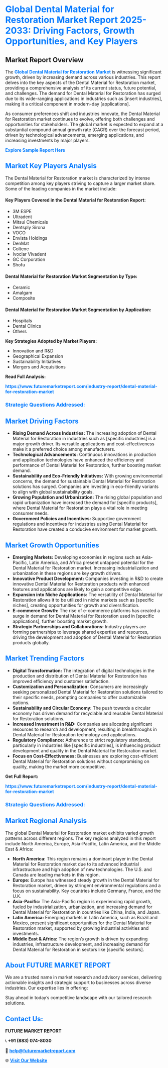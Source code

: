 <h1 style="color: #007BFF;">Global Dental Material for Restoration Market Report 2025-2033: Driving Factors, Growth Opportunities, and Key Players</h1>

<section id="overview">
<h2>Market Report Overview</h2>
<p>The <a href="https://www.futuremarketreport.com/industry-report/dental-material-for-restoration-market" style="color: #007BFF; text-decoration: none;"><strong>Global Dental Material for Restoration Market</strong></a> is witnessing significant growth, driven by increasing demand across various industries. This report delves into the key aspects of the Dental Material for Restoration market, providing a comprehensive analysis of its current status, future potential, and challenges. The demand for Dental Material for Restoration has surged due to its wide-ranging applications in industries such as [insert industries], making it a critical component in modern-day [applications].</p>
<p>As consumer preferences shift and industries innovate, the Dental Material for Restoration market continues to evolve, offering both challenges and opportunities for stakeholders. The global market is expected to expand at a substantial compound annual growth rate (CAGR) over the forecast period, driven by technological advancements, emerging applications, and increasing investments by major players.</p>
</section>

<section id="overview">
<p><a href="https://www.futuremarketreport.com/request-sample/reportId=78005" style="color: #007BFF; text-decoration: none;"><strong>Explore Sample Report Here</strong></a></p>
</section>

<section id="key-players">
<h2 style="color: #007BFF;">Market Key Players Analysis</h2>
<p>The Dental Material for Restoration market is characterized by intense competition among key players striving to capture a larger market share. Some of the leading companies in the market include:</p>
<h4>Key Players Covered in the Dental Material for Restoration Report:</h4>
<ul><li>3M ESPE</li><li>Ultradent</li><li>Mitsui Chemicals</li><li>Dentsply Sirona</li><li>VOCO</li><li>Envista Holdings</li><li>DenMat</li><li>Coltene</li><li>Ivoclar Vivadent</li><li>GC Corporation</li><li>Shofu</li></ul>
<h4>Dental Material for Restoration Market Segmentation by Type:</h4>
<ul><li>Ceramic</li><li>Amalgam</li><li>Composite</li></ul>

<h4>Dental Material for Restoration Market Segmentation by Application:</h4>
<ul><li>Hospitals</li><li>Dental Clinics</li><li>Others</li></ul>
<p><strong>Key Strategies Adopted by Market Players:</strong></p>
<ul>
<li>Innovation and R&D</li>
<li>Geographical Expansion</li>
<li>Sustainability Initiatives</li>
<li>Mergers and Acquisitions</li>
</ul>
</section>

<section>
<p><strong>Read Full Analysis: </strong></p><a href="https://www.futuremarketreport.com/industry-report/dental-material-for-restoration-market" style="color: #007BFF; text-decoration: none;"><strong>https://www.futuremarketreport.com/industry-report/dental-material-for-restoration-market</strong></a>
<h3 style="color: #007BFF;">Strategic Questions Addressed:</h3>
</section>

<section id="driving-factors">
<h2 style="color: #007BFF;">Market Driving Factors</h2>
<ul>
<li><strong>Rising Demand Across Industries:</strong> The increasing adoption of Dental Material for Restoration in industries such as [specific industries] is a major growth driver. Its versatile applications and cost-effectiveness make it a preferred choice among manufacturers.</li>
<li><strong>Technological Advancements:</strong> Continuous innovations in production and application technologies have enhanced the efficiency and performance of Dental Material for Restoration, further boosting market demand.</li>
<li><strong>Sustainability and Eco-Friendly Initiatives:</strong> With growing environmental concerns, the demand for sustainable Dental Material for Restoration solutions has surged. Companies are investing in eco-friendly variants to align with global sustainability goals.</li>
<li><strong>Growing Population and Urbanization:</strong> The rising global population and rapid urbanization have increased the demand for [specific products], where Dental Material for Restoration plays a vital role in meeting consumer needs.</li>
<li><strong>Government Policies and Incentives:</strong> Supportive government regulations and incentives for industries using Dental Material for Restoration have created a conducive environment for market growth.</li>
</ul>
</section>

<section id="growth-opportunities">
<h2 style="color: #007BFF;">Market Growth Opportunities</h2>
<ul>
<li><strong>Emerging Markets:</strong> Developing economies in regions such as Asia-Pacific, Latin America, and Africa present untapped potential for the Dental Material for Restoration market. Increasing industrialization and urbanization in these regions are key growth drivers.</li>
<li><strong>Innovative Product Development:</strong> Companies investing in R&D to create innovative Dental Material for Restoration products with enhanced features and applications are likely to gain a competitive edge.</li>
<li><strong>Expansion into Niche Applications:</strong> The versatility of Dental Material for Restoration allows it to be utilized in niche markets such as [specific niches], creating opportunities for growth and diversification.</li>
<li><strong>E-commerce Growth:</strong> The rise of e-commerce platforms has created a surge in demand for Dental Material for Restoration used in [specific applications], further boosting market growth.</li>
<li><strong>Strategic Partnerships and Collaborations:</strong> Industry players are forming partnerships to leverage shared expertise and resources, driving the development and adoption of Dental Material for Restoration products globally.</li>
</ul>
</section>

<section id="trending-factors">
<h2 style="color: #007BFF;">Market Trending Factors</h2>
<ul>
<li><strong>Digital Transformation:</strong> The integration of digital technologies in the production and distribution of Dental Material for Restoration has improved efficiency and customer satisfaction.</li>
<li><strong>Customization and Personalization:</strong> Consumers are increasingly seeking personalized Dental Material for Restoration solutions tailored to their specific needs, prompting companies to offer customizable options.</li>
<li><strong>Sustainability and Circular Economy:</strong> The push towards a circular economy has driven demand for recyclable and reusable Dental Material for Restoration solutions.</li>
<li><strong>Increased Investment in R&D:</strong> Companies are allocating significant resources to research and development, resulting in breakthroughs in Dental Material for Restoration technology and applications.</li>
<li><strong>Regulatory Compliance:</strong> Adherence to strict regulatory standards, particularly in industries like [specific industries], is influencing product development and quality in the Dental Material for Restoration market.</li>
<li><strong>Focus on Cost-Effectiveness:</strong> Businesses are exploring cost-efficient Dental Material for Restoration solutions without compromising on quality, making the market more competitive.</li>
</ul>
</section>

<section>
<p><strong>Get Full Report: </strong></p><a href="https://www.futuremarketreport.com/industry-report/dental-material-for-restoration-market" style="color: #007BFF; text-decoration: none;"><strong>https://www.futuremarketreport.com/industry-report/dental-material-for-restoration-market</strong></a>
<h3 style="color: #007BFF;">Strategic Questions Addressed:</h3>
</section>


<section id="regional-analysis">
<h2 style="color: #007BFF;">Market Regional Analysis</h2>
<p>The global Dental Material for Restoration market exhibits varied growth patterns across different regions. The key regions analyzed in this report include North America, Europe, Asia-Pacific, Latin America, and the Middle East & Africa:</p>
<ul>
<li><strong>North America:</strong> This region remains a dominant player in the Dental Material for Restoration market due to its advanced industrial infrastructure and high adoption of new technologies. The U.S. and Canada are leading markets in this region.</li>
<li><strong>Europe:</strong> Europe has witnessed steady growth in the Dental Material for Restoration market, driven by stringent environmental regulations and a focus on sustainability. Key countries include Germany, France, and the U.K.</li>
<li><strong>Asia-Pacific:</strong> The Asia-Pacific region is experiencing rapid growth, fueled by industrialization, urbanization, and increasing demand for Dental Material for Restoration in countries like China, India, and Japan.</li>
<li><strong>Latin America:</strong> Emerging markets in Latin America, such as Brazil and Mexico, present significant opportunities for the Dental Material for Restoration market, supported by growing industrial activities and investments.</li>
<li><strong>Middle East & Africa:</strong> The region’s growth is driven by expanding industries, infrastructure development, and increasing demand for Dental Material for Restoration in sectors like [specific sectors].</li>
</ul>
</section>

<footer>
<h2 style="color: #007BFF;">About FUTURE MARKET REPORT</h2>
<p>We are a trusted name in market research and advisory services, delivering actionable insights and strategic support to businesses across diverse industries. Our expertise lies in offering:</p>

<p>Stay ahead in today’s competitive landscape with our tailored research solutions.</p>

<h2 style="color: #007BFF;">Contact Us:</h2>
<p><strong>FUTURE MARKET REPORT</strong></p>
<p>📞 <strong>+91 (883) 074-8030</strong></p>
<p>📧 <strong><a href="mailto:help@futuremarketreport.com" style="color: #007BFF;">help@futuremarketreport.com</a></strong></p>
<p>🌐 <strong><a href="https://www.futuremarketreport.com/" style="color: #007BFF;">Visit Our Website</a></strong></p>
</footer>